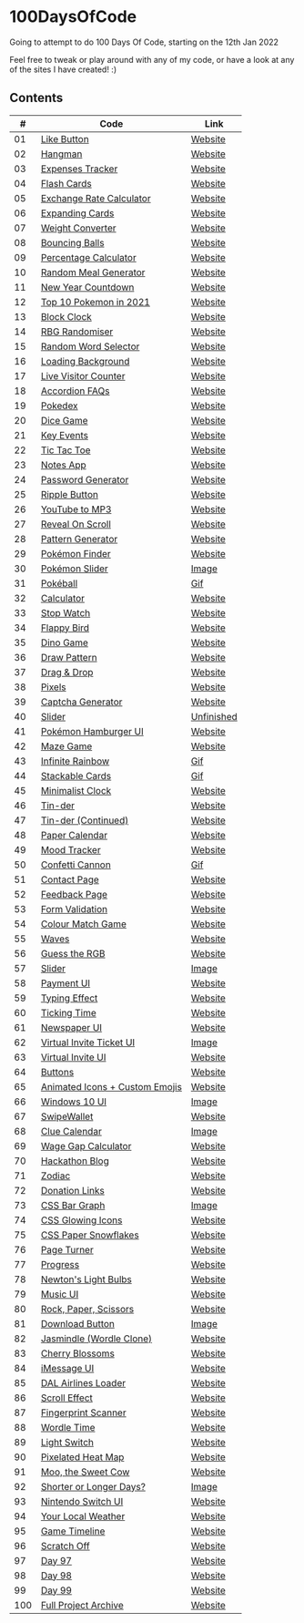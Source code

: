 # 100DaysOfCode
Going to attempt to do 100 Days Of Code, starting on the 12th Jan 2022

Feel free to tweak or play around with any of my code, or have a look at any of the sites I have created! :) 
<!--  

## Edit notes

- Flash Cards - Flipping the card over does not work on Safari, unknown as to why. 

- I did not complete day 30 due to illness, so I added an image of what I managed to do within an hour

- I was unwell from Feb 2nd (Day 22) to Feb 12th (Day 32), so some of the projects in between those days may be sloppier than others. It wasn't covid, but it might as well have been because it took over my life

- Day 40 could not be completed due to travelling across the country (no choice of my own, so stressful experience)

- Day 43's gif is a bit laggier than what the website is! i just felt like hosting it was a bit wasteful.

- Day 46 overran to Day 47, as it is no where near complete and I want to really finish this UI

- Day 50 was meant to be spectaluar, but turned out rubbish so added only a gif of it

- I did not code on the 08/03, at all. For the first time this whole challenge I have been consistent in not wanting any green square left blank. The 8th is the first time I felt like I really needed to just take a days break and reset. 

- Day 66 icons would not work and I want to revisit this issue later 

- Day 73, Taking a break today (26/03) because I feel horrible. Got sick again but nothing like how I was in Feb.

- Day 73, again. I cannot do this physically. (27/03). I am struggling to stay awake. Not Covid but it might as well be.

- Day 73, part three. (28/03) I have tested positive, so it is covid after all this time. It isn't pleasant but I have slightly more focus today than I have done the past two days. Super achy all over though and cant stop coughing all over my screen... gross.

- Day 83 is my biggest code base ever. It is foul and I wish it could be smaller. I am unsure how to make it smaller though. 

- Day 86 was due on the 11th April, but I was out from 9am - 8pm and I literally fell asleep. Migraine ruined me proper. 

- Day 92, literally so confused why this doesnt work but its 8:44am so i need to let my brain defrost and try again later

Day 93 - took a break from the 100DOC tasks to focus on a private project, however did make some minor code tweaks to Day 63, nothing that would change the appearance of the site, so no need to rehost it :) 

 -->
## Contents

<!--  -->

<!-- Add footers to each available site so there is navigation back to the repo (day 1 - 67) -->
|#| Code     | Link |
| -----------| ----------- | ----------- |
| 01 |[Like Button](https://github.com/jasminappleby/100DaysOfCode/tree/main/Day01)|[Website](https://piplup-like-button.netlify.app) <!-- ** ADD FOOTERS TO HERE ** --> |
| 02 |[Hangman](https://github.com/jasminappleby/100DaysOfCode/tree/main/Day02)|[Website](https://jasmins-hangman.netlify.app)|
| 03 |[Expenses Tracker](https://github.com/jasminappleby/100DaysOfCode/tree/main/Day03)|[Website](https://jasmins-expenses-tracker.netlify.app)|
| 04 |[Flash Cards](https://github.com/jasminappleby/100DaysOfCode/tree/main/Day04)|[Website](https://jasmins-flashcards.netlify.app)|
| 05 |[Exchange Rate Calculator](https://github.com/jasminappleby/100DaysOfCode/tree/main/Day05)|[Website](https://jasmins-rate-exchanger.netlify.app)|
| 06 |[Expanding Cards](https://github.com/jasminappleby/100DaysOfCode/tree/main/Day06)|[Website](https://pokemon-expanding-cards.netlify.app)|
| 07 |[Weight Converter](https://github.com/jasminappleby/100DaysOfCode/tree/main/Day07)|[Website](https://pounds-to-kg.netlify.app)|
| 08 |[Bouncing Balls](https://github.com/jasminappleby/100DaysOfCode/tree/main/Day08)|[Website](https://bounce-js.netlify.app)|
| 09 |[Percentage Calculator](https://github.com/jasminappleby/100DaysOfCode/tree/main/Day09)|[Website](https://jasmins-discount-calculator.netlify.app)|
| 10 |[Random Meal Generator](https://github.com/jasminappleby/100DaysOfCode/tree/main/Day10)|[Website](https://randomise-your-din-dins.netlify.app)|
| 11 |[New Year Countdown](https://github.com/jasminappleby/100DaysOfCode/tree/main/Day11)|[Website](https://covid-free-year-countdown.netlify.app)|
| 12 |[Top 10 Pokemon in 2021](https://github.com/jasminappleby/100DaysOfCode/tree/main/Day12)|[Website](https://top-ten-pokemon-2021.netlify.app)|
| 13 |[Block Clock](https://github.com/jasminappleby/100DaysOfCode/tree/main/Day13)|[Website](https://minecraft-block-clock.netlify.app)|
| 14 |[RBG Randomiser](https://github.com/jasminappleby/100DaysOfCode/tree/main/Day14)|[Website](https://rgb-randomiser.netlify.app)|
| 15 |[Random Word Selector](https://github.com/jasminappleby/100DaysOfCode/tree/main/Day15)|[Website](https://word-randomiser.netlify.app)|
| 16 |[Loading Background](https://github.com/jasminappleby/100DaysOfCode/tree/main/Day16)|[Website](https://js-unblur-effect.netlify.app)|
| 17 |[Live Visitor Counter](https://github.com/jasminappleby/100DaysOfCode/tree/main/Day17)|[Website](https://floating-views.netlify.app)|
| 18 |[Accordion FAQs](https://github.com/jasminappleby/100DaysOfCode/tree/main/Day18)|[Website](https://goofy-goldberg-632d61.netlify.app)|
| 19 |[Pokedex](https://github.com/jasminappleby/100DaysOfCode/tree/main/Day19)|[Website](https://sinnoh-dex.netlify.app)|
| 20 |[Dice Game](https://github.com/jasminappleby/100DaysOfCode/tree/main/Day20)|[Website](https://rolling-die-game.netlify.app)|
| 21 |[Key Events](https://github.com/jasminappleby/100DaysOfCode/tree/main/Day21)|[Website](https://laughing-montalcini-95e930.netlify.app)|
| 22 |[Tic Tac Toe](https://github.com/jasminappleby/100DaysOfCode/tree/main/Day22)|[Website](https://tic-tac-toe-jasmin.netlify.app)|
| 23 |[Notes App](https://github.com/jasminappleby/100DaysOfCode/tree/main/Day23)|[Website](https://app.netlify.com/sites/notes-app-jasmin/settings/general)|
| 24 |[Password Generator](https://github.com/jasminappleby/100DaysOfCode/tree/main/Day24)|[Website](https://password-generator-jasmin.netlify.app)|
| 25 |[Ripple Button](https://github.com/jasminappleby/100DaysOfCode/tree/main/Day25)|[Website](https://unruffled-ramanujan-974bbb.netlify.app)|
| 26 |[YouTube to MP3](https://github.com/jasminappleby/100DaysOfCode/tree/main/Day26)|[Website](https://yt2mp3.netlify.app)|
| 27 |[Reveal On Scroll](https://github.com/jasminappleby/100DaysOfCode/tree/main/Day27)|[Website](https://arceus-and-scroll.netlify.app)|
| 28 |[Pattern Generator](https://github.com/jasminappleby/100DaysOfCode/tree/main/Day28)|[Website](https://random-rgb-pattern.netlify.app)|
| 29 |[Pokémon Finder](https://github.com/jasminappleby/100DaysOfCode/tree/main/Day29)|[Website](https://jasmins-poke-finder.netlify.app)|
| 30 |[Pokémon Slider](https://github.com/jasminappleby/100DaysOfCode/tree/main/Day30)|[Image](imgs&gifs/day30.png) <!-- Image --> |
| 31 |[Pokéball](https://github.com/jasminappleby/100DaysOfCode/tree/main/Day31)|[Gif](imgs&gifs/day31.gif) <!-- Image --> |
| 32 |[Calculator](https://github.com/jasminappleby/100DaysOfCode/tree/main/Day32)|[Website](https://dark-to-light-calc.netlify.app)|
| 33 |[Stop Watch](https://github.com/jasminappleby/100DaysOfCode/tree/main/Day40)|[Website](https://jasmins-stop-watch.netlify.app)|
| 34 |[Flappy Bird](https://github.com/jasminappleby/100DaysOfCode/tree/main/Day34)|[Website](https://bootleg-flappy-bird.netlify.app)|
| 35 |[Dino Game](https://github.com/jasminappleby/100DaysOfCode/tree/main/Day35)|[Website](https://dino-jumpy-game.netlify.app)|
| 36 |[Draw Pattern](https://github.com/jasminappleby/100DaysOfCode/tree/main/Day36)|[Website](https://draw-purple-things.netlify.app)|
| 37 |[Drag & Drop](https://github.com/jasminappleby/100DaysOfCode/tree/main/Day37)|[Website](https://drag-n-death-drop.netlify.app)|
| 38 |[Pixels](https://github.com/jasminappleby/100DaysOfCode/tree/main/Day38)|[Website](https://dna-pixels.netlify.app)|
| 39 |[Captcha Generator](https://github.com/jasminappleby/100DaysOfCode/tree/main/Day39)|[Website](https://catchpa-generator.netlify.app)|
| 40 |[Slider](https://github.com/jasminappleby/100DaysOfCode/tree/main/Day40)|[Unfinished](#) <!-- Unfinished --> |
| 41 |[Pokémon Hamburger UI](https://github.com/jasminappleby/100DaysOfCode/tree/main/Day41)|[Website](https://pokemon-hamburg.netlify.app)|
| 42 |[Maze Game](https://github.com/jasminappleby/100DaysOfCode/tree/main/Day42)|[Website](https://maize-game.netlify.app)|
| 43 |[Infinite Rainbow](https://github.com/jasminappleby/100DaysOfCode/tree/main/Day43)|[Gif](imgs&gifs/day43.gif) <!-- Gif --> |
| 44 |[Stackable Cards](https://github.com/jasminappleby/100DaysOfCode/tree/main/Day44)|[Gif](imgs&gifs/day44.gif) <!-- Gif --> |
| 45 |[Minimalist Clock](https://github.com/jasminappleby/100DaysOfCode/tree/main/Day45)|[Website](https://minimalist-clock-interface.netlify.app)|
| 46 |[Tin-der](https://github.com/jasminappleby/100DaysOfCode/tree/main/Day46)|[Website](https://tin-der.netlify.app)|
| 47 |[Tin-der (Continued)](https://github.com/jasminappleby/100DaysOfCode/tree/main/Day46)|[Website](https://tin-der.netlify.app)|
| 48 |[Paper Calendar](https://github.com/jasminappleby/100DaysOfCode/tree/main/Day48)|[Website](https://tearaway-calendar.netlify.app)|
| 49 |[Mood Tracker](https://github.com/jasminappleby/100DaysOfCode/tree/main/Day49)|[Website](https://track-my-mood.netlify.app)|
| 50 |[Confetti Cannon](https://github.com/jasminappleby/100DaysOfCode/tree/main/Day50)|[Gif](imgs&gifs/day50.gif) <!-- Gif --> |
| 51 |[Contact Page](https://github.com/jasminappleby/100DaysOfCode/tree/main/Day51)|[Website](https://hungry-williams-719780.netlify.app)|
| 52 |[Feedback Page](https://github.com/jasminappleby/100DaysOfCode/tree/main/Day52)|[Website](https://stupefied-gates-9b5aec.netlify.app)|
| 53 |[Form Validation](https://github.com/jasminappleby/100DaysOfCode/tree/main/Day53)|[Website](https://account-validation-ui.netlify.app)|
| 54 |[Colour Match Game](https://github.com/jasminappleby/100DaysOfCode/tree/main/Day54)|[Website](https://circle-clicky-game.netlify.app)|
| 55 |[Waves](https://github.com/jasminappleby/100DaysOfCode/tree/main/Day55)|[Website](https://clicky-waves.netlify.app)|
| 56 |[Guess the RGB](https://github.com/jasminappleby/100DaysOfCode/tree/main/Day56)|[Website](https://app.netlify.com/sites/guess-the-rgb-game/settings/general)|
| 57 |[Slider](https://github.com/jasminappleby/100DaysOfCode/tree/main/Day57)|[Image](imgs&gifs/day57.png) <!-- Image --> |
| 58 |[Payment UI](https://github.com/jasminappleby/100DaysOfCode/tree/main/Day58)|[Website](https://payment-by-card.netlify.app)|
| 59 |[Typing Effect](https://github.com/jasminappleby/100DaysOfCode/tree/main/Day59)|[Website](https://notepad-is-typing.netlify.app)|
| 60 |[Ticking Time](https://github.com/jasminappleby/100DaysOfCode/tree/main/Day60)|[Website](https://ticking-time-boomboom.netlify.app)|
| 61 |[Newspaper UI](https://github.com/jasminappleby/100DaysOfCode/tree/main/Day61)|[Website](https://jazz-news.netlify.app)|
| 62 |[Virtual Invite Ticket UI](https://github.com/jasminappleby/100DaysOfCode/tree/main/Day62)|[Image](imgs&gifs/day62.png) <!-- Image -->|
| 63 |[Virtual Invite UI](https://github.com/jasminappleby/100DaysOfCode/tree/main/Day63)|[Website](https://card-invitation.netlify.app)|
| 64 |[Buttons](https://github.com/jasminappleby/100DaysOfCode/tree/main/Day64)|[Website](https://just-some-buttons.netlify.app)|
| 65 |[Animated Icons + Custom Emojis](https://github.com/jasminappleby/100DaysOfCode/tree/main/Day65)|[Website](https://custom-emojis-and-animations.netlify.app)|
| 66 |[Windows 10 UI](https://github.com/jasminappleby/100DaysOfCode/tree/main/Day66)|[Image](imgs&gifs/day66.png) <!-- Image --> |
| 67 |[SwipeWallet](https://github.com/jasminappleby/100DaysOfCode/tree/main/Day67)|[Website](https://swipewallet.netlify.app) <!-- ** ADD FOOTERS TO HERE ** -->| 
| 68 |[Clue Calendar](https://github.com/jasminappleby/100DaysOfCode/tree/main/Day68)|[Image](imgs&gifs/day68.png) <!-- Image --> |
| 69 |[Wage Gap Calculator](https://github.com/jasminappleby/100DaysOfCode/tree/main/Day69)|[Website](https://woc-paygap.netlify.app)|
| 70 |[Hackathon Blog](https://github.com/jasminappleby/100DaysOfCode/tree/main/Day70)|[Website](https://hackathon-blog.netlify.app)|
| 71 |[Zodiac](https://github.com/jasminappleby/100DaysOfCode/tree/main/Day71)|[Website](https://unserious-starsigns.netlify.app)|
| 72 |[Donation Links](https://github.com/jasminappleby/100DaysOfCode/tree/main/Day72)|[Website](https://charity-links-uk.netlify.app)|
| 73 |[CSS Bar Graph](https://github.com/jasminappleby/100DaysOfCode/tree/main/Day73)|[Image](imgs&gifs/day73.png) <!-- Image --> |
| 74 |[CSS Glowing Icons](https://github.com/jasminappleby/100DaysOfCode/tree/main/Day74)|[Website](https://glowing-icons.netlify.app)|
| 75 |[CSS Paper Snowflakes](https://github.com/jasminappleby/100DaysOfCode/tree/main/Day75)|[Website](https://paper-snowflakes.netlify.app)|
| 76 |[Page Turner](https://github.com/jasminappleby/100DaysOfCode/tree/main/Day76)|[Website](https://page-turn.netlify.app)|
| 77 |[Progress](https://github.com/jasminappleby/100DaysOfCode/tree/main/Day77)|[Website](https://day-progression.netlify.app)|
| 78 |[Newton's Light Bulbs](https://github.com/jasminappleby/100DaysOfCode/tree/main/Day78)|[Website](https://newtons-cradle.netlify.app)|
| 79 |[Music UI](https://github.com/jasminappleby/100DaysOfCode/tree/main/Day79)|[Website](https://music-player-ui.netlify.app)|
| 80 |[Rock, Paper, Scissors](https://github.com/jasminappleby/100DaysOfCode/tree/main/Day80)|[Website](https://rocky-papery-scissory.netlify.app)|
| 81 |[Download Button](https://github.com/jasminappleby/100DaysOfCode/tree/main/Day81)|[Image](imgs&gifs/day81.png)|
| 82 |[Jasmindle (Wordle Clone)](https://github.com/jasminappleby/100DaysOfCode/tree/main/Day82)|[Website](https://jasmindle.netlify.app)|
| 83 |[Cherry Blossoms](https://github.com/jasminappleby/100DaysOfCode/tree/main/Day83)|[Website](https://cherry-blossoms.netlify.app)|
| 84 |[iMessage UI](https://github.com/jasminappleby/100DaysOfCode/tree/main/Day84)|[Website](imgs&gifs/day84.png)|
| 85 |[DAL Airlines Loader](https://github.com/jasminappleby/100DaysOfCode/tree/main/Day85)|[Website](https://dal-airlines-loader.netlify.app)|
| 86 |[Scroll Effect](https://github.com/jasminappleby/100DaysOfCode/tree/main/Day86)|[Website](https://scroll-down-the-screen.netlify.app)|
| 87 |[Fingerprint Scanner](https://github.com/jasminappleby/100DaysOfCode/tree/main/Day87)|[Website](https://fingerprint-scanner.netlify.app)|
| 88 |[Wordle Time](https://github.com/jasminappleby/100DaysOfCode/tree/main/Day88)|[Website](https://app.netlify.com/sites/wordle-clock/settings/general)|
| 89 |[Light Switch](https://github.com/jasminappleby/100DaysOfCode/tree/main/Day89)|[Website](https://switch-off-the-light.netlify.app)|
| 90 |[Pixelated Heat Map](https://github.com/jasminappleby/100DaysOfCode/tree/main/Day90)|[Website](https://pixelated-heat-map.netlify.app)|
| 91 |[Moo, the Sweet Cow](https://github.com/jasminappleby/100DaysOfCode/tree/main/Day91)|[Website](https://moo-the-sweet-cow.netlify.app)|
| 92 |[Shorter or Longer Days?](https://github.com/jasminappleby/100DaysOfCode/tree/main/Day92)|[Image](imgs&gifs/day92.png)|
| 93 |[Nintendo Switch UI](https://github.com/jasminappleby/100DaysOfCode/tree/main/Day93)|[Website](#)|
| 94 |[Your Local Weather](https://github.com/jasminappleby/100DaysOfCode/tree/main/Day94)|[Website](#)|
| 95 |[Game Timeline](https://github.com/jasminappleby/100DaysOfCode/tree/main/Day95)|[Website](#)|
| 96 |[Scratch Off](https://github.com/jasminappleby/100DaysOfCode/tree/main/Day96)|[Website](#)|
| 97 |[Day 97](https://github.com/jasminappleby/100DaysOfCode/tree/main/Day97)|[Website](#) <!-- Likely will be on holiday from here so days may be missed? --> |
| 98 |[Day 98](https://github.com/jasminappleby/100DaysOfCode/tree/main/Day98)|[Website](#)|
| 99 |[Day 99](https://github.com/jasminappleby/100DaysOfCode/tree/main/Day99)|[Website](#)|
| 100 |[Full Project Archive](https://github.com/jasminappleby/100DaysOfCode/tree/main/Day100)|[Website]()|


